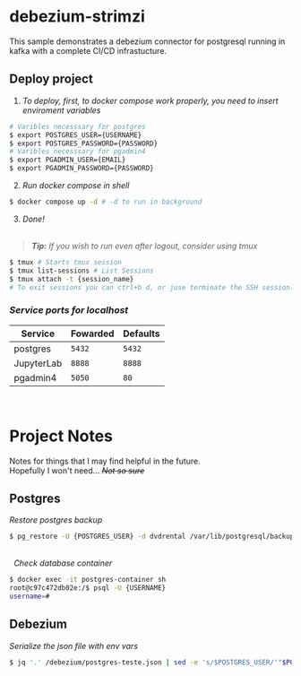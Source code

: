 # debezium-strimzi

This sample demonstrates a debezium connector for postgresql running in kafka with a complete CI/CD infrastucture.  

## Deploy project
1. *To deploy, first, to docker compose work properly, you need to insert enviroment variables*
```bash
# Varibles necesssary for postgres
$ export POSTGRES_USER={USERNAME}
$ export POSTGRES_PASSWORD={PASSWORD}
# Varibles necesssary for pgadmin4
$ export PGADMIN_USER={EMAIL}
$ export PGADMIN_PASSWORD={PASSWORD}
```
2. *Run docker compose in shell*
```bash
$ docker compose up -d # -d to run in background
```
3. *Done!*  
&nbsp;
> ***Tip:*** *If you wish to run even after logout, consider using tmux*
```bash
$ tmux # Starts tmux session
$ tmux list-sessions # List Sessions
$ tmux attach -t {session_name}
# To exit sessions you can ctrl+b d, or juse terminate the SSH session.
```  
### *Service ports for localhost*
| Service    | Fowarded   | Defaults   |   
|------------|------------|------------|
| postgres   | `5432`     | `5432`     |
| JupyterLab | `8888`     | `8888`     |
| pgadmin4   | `5050`     | `80`       |  

&nbsp;
# Project Notes
Notes for things that I may find helpful in the future.  
Hopefully I won't need... *~~Not so sure~~*
## Postgres
*Restore postgres backup*
```bash
$ pg_restore -U {POSTGRES_USER} -d dvdrental /var/lib/postgresql/backups/dvdrental.tar
```
\
&nbsp;
*Check database container*
```bash
$ docker exec -it postgres-container sh
root@c97c472db02e:/$ psql -U {USERNAME}
username=#
```
## Debezium
*Serialize the json file with env vars*
```bash
$ jq '.' /debezium/postgres-teste.json | sed -e 's/$POSTGRES_USER/'"$POSTGRES_USER"'/g' -e 's/$POSTGRES_PASSWORD/'"$POSTGRES_PASSWORD"'/g'
```